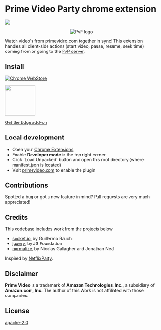 # Prime Video Party chrome extension
![](https://img.shields.io/chrome-web-store/users/eingklpogjmofcedolfbgoomghkaamkn?label=chrome%20users)
<p style="text-align: center" align="center">
  <img src="https://primevideoparty.com/logo-full.png" alt="PvP logo"/>
</p>

Watch video's from primevideo.com together in sync! This extension handles all client-side actions (start video, pause, resume, seek time) coming from or going to the [PvP server](https://github.com/videoparty/server).

## Install

[![Chrome WebStore](https://developer-chrome-com.imgix.net/image/BrQidfK9jaQyIHwdw91aVpkPiib2/LclHxMxqoswLNRcUW3m5.png)](https://chrome.google.com/webstore/detail/eingklpogjmofcedolfbgoomghkaamkn)

<a href="https://microsoftedge.microsoft.com/addons/detail/jnageifhalnblhjdnjngghdbpmbifcii">
<img src="https://img-prod-cms-rt-microsoft-com.akamaized.net/cms/api/am/imageFileData/RE4nqTh" height="100"/>
  <p>Get the Edge add-on</p>
</a>

## Local development
- Open your [Chrome Extensions](chrome://extensions)
- Enable **Developer mode** in the top right corner 
- Click 'Load Unpacked' button and open this root directory (where manifest.json is located)
- Visit [primevideo.com](https://www.primevideo.com) to enable the plugin

## Contributions
Spotted a bug or got a new feature in mind? Pull requests are very much appreciated!

## Credits
This codebase includes work from the projects below:
- [socket.io](https://socket.io), by Guillermo Rauch
- [jquery](https://jquery.org), by JS Foundation
- [normalize](https://github.com/necolas/normalize.css), by Nicolas Gallagher and Jonathan Neal

Inspired by [NetflixParty](https://www.netflixparty.com/).

## Disclaimer
**Prime Video** is a trademark of **Amazon Technologies, Inc.**, a subsidiary of **Amazon.com, Inc.**
The author of this Work is not affiliated with those companies.

## License
[apache-2.0](LICENSE)
